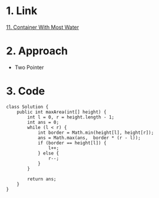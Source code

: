 # 1. Link
[11. Container With Most Water](https://leetcode.com/problems/container-with-most-water/)

# 2. Approach
+ Two Pointer

# 3. Code
```
class Solution {
    public int maxArea(int[] height) {
        int l = 0, r = height.length - 1;
        int ans = 0;
        while (l < r) {
            int border = Math.min(height[l], height[r]);
            ans = Math.max(ans,  border * (r - l));
            if (border == height[l]) {
                l++;
            } else {
                r--;
            }
        }
        
        return ans;
    }
}
```
